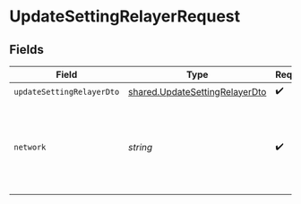 # UpdateSettingRelayerRequest


## Fields

| Field                                                                            | Type                                                                             | Required                                                                         | Description                                                                      |
| -------------------------------------------------------------------------------- | -------------------------------------------------------------------------------- | -------------------------------------------------------------------------------- | -------------------------------------------------------------------------------- |
| `updateSettingRelayerDto`                                                        | [shared.UpdateSettingRelayerDto](../../models/shared/updatesettingrelayerdto.md) | :heavy_check_mark:                                                               | N/A                                                                              |
| `network`                                                                        | *string*                                                                         | :heavy_check_mark:                                                               | The blockchain network for which the Relayer settings should be updated.         |